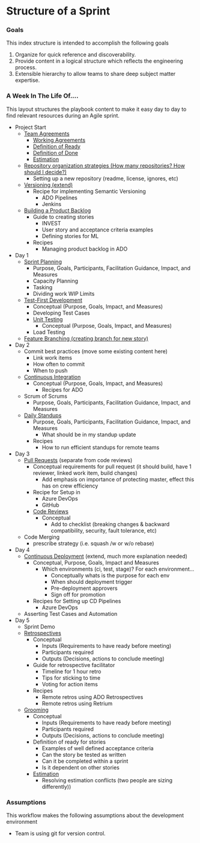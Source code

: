 # Structure of a Sprint

### Goals

This index structure is intended to accomplish the following goals

1. Organize for quick reference and discoverability.
2. Provide content in a logical structure which reflects the engineering process.
3. Extensible hierarchy to allow teams to share deep subject matter expertise.

### A Week In The Life Of....

This layout structures the playbook content to make it easy day to day to find relevant resources during an Agile sprint. 

- Project Start
  - [Team Agreements](team-agreements/readme.md)
    - [Working Agreements](team-agreements/working-agreements/readme.md)
    - [Definition of Ready](team-agreements/definition-of-ready/readme.md)
    - [Definition of Done](team-agreements/definition-of-done/readme.md)
    - [Estimation](sprint-planning/estimation/readme.md)
  - [Repository organization strategies (How many repositories? How should I decide?)](source-control/readme.md)
    - Setting up a new repository (readme, license, ignores, etc)
  - [Versioning (extend)](source-control/versioning/readme.md)
    - Recipe for implementing Semantic Versioning
      - ADO Pipelines
      - Jenkins
  - [Building a Product Backlog](backlog-management/readme.md)
    - Guide to creating stories
      - INVEST
      - User story and acceptance criteria examples
      - Defining stories for ML
    - Recipes
      - Managing product backlog in ADO
- Day 1
  - [Sprint Planning](sprint-planning/readme.md)
    - Purpose, Goals, Participants, Facilitation Guidance, Impact, and Measures
    - Capacity Planning
    - Tasking
    - Dividing work WIP Limits
  - [Test-First Development](test-first-development/readme.md)
    - Conceptual (Purpose, Goals, Impact, and Measures)
    - Developing Test Cases
    - [Unit Testing](test-first-development/unit-testing/readme.md)
      - Conceptual (Purpose, Goals, Impact, and Measures)
    - Load Testing
  - [Feature Branching (creating branch for new story)](source-control/feature-branching/readme.md)
- Day 2
  - Commit best practices (move some existing content here)
    - Link work items
    - How often to commit
    - When to push
  - [Continuous Integration](continuous-integration/readme.md)
    - Conceptual (Purpose, Goals, Impact, and Measures)
      - Recipes for ADO
  - Scrum of Scrums
    - Purpose, Goals, Participants, Facilitation Guidance, Impact, and Measures
  - [Daily Standups](stand-ups/readme.md)
    - Purpose, Goals, Participants, Facilitation Guidance, Impact, and Measures
      - What should be in my standup update
    - Recipes
      - How to run efficient standups for remote teams
- Day 3
  - [Pull Requests](pull-requests/readme.md) (separate from code reviews)
    - Conceptual requirements for pull request (it should build, have 1 reviewer, linked work item, build changes)
      - Add emphasis on importance of protecting master, effect this has on crew efficiency
    - Recipe for Setup in
      - Azure DevOps
      - GitHub
    - [Code Reviews](pull-requests/code-reviews/readme.md)
      - Conceptual
        - Add to checklist (breaking changes & backward compatibility, security, fault tolerance, etc)
  - Code Merging
    - prescribe strategy (i.e. squash /w or w/o rebase)
- Day 4
  - [Continuous Deployment](continuous-deployment/readme.md) (extend, much more explanation needed)
    - Conceptual, Purpose, Goals, Impact and Measures
      - Which environments (ci, test, stage)? For each environment...
        - Conceptually whats is the purpose for each env
        - When should deployment trigger
        - Pre-deployment approvers
        - Sign off for promotion
    - Recipes for Setting up CD Pipelines
      - Azure DevOps
  - Asserting Test Cases and Automation
- Day 5
  - Sprint Demo
  - [Retrospectives](retrospectives/readme.md)
    - Conceptual
      - Inputs (Requirements to have ready before meeting)
      - Participants required
      - Outputs (Decisions, actions to conclude meeting)
    - Guide for retrospective facilitator
      - Timeline for 1 hour retro
      - Tips for sticking to time
      - Voting for action items
    - Recipes
      - Remote retros using ADO Retrospectives
      - Remote retros using Retrium
  - [Grooming](backlog-management/grooming/readme.md)
    - Conceptual
      - Inputs (Requirements to have ready before meeting)
      - Participants required
      - Outputs (Decisions, actions to conclude meeting)
    - Definition of ready for stories
      - Examples of well defined acceptance criteria
      - Can the story be tested as written
      - Can it be completed within a sprint
      - Is it dependent on other stories
    - [Estimation](sprint-planning/estimation/readme.md)
      - Resolving estimation conflicts (two people are sizing differently))

### Assumptions

This workflow makes the following assumptions about the development environment

* Team is using git for version control.
